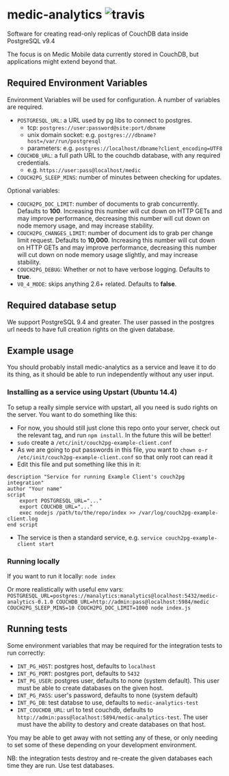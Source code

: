 # medic-analytics ![travis](https://travis-ci.org/medic/medic-analytics.svg?branch=master)

Software for creating read-only replicas of CouchDB data inside PostgreSQL v9.4

The focus is on Medic Mobile data currently stored in CouchDB, but applications
might extend beyond that.

## Required Environment Variables

Environment Variables will be used for configuration. A number of variables
are required.

* `POSTGRESQL_URL`: a URL used by pg libs to connect to postgres.
  * tcp: `postgres://user:password@site:port/dbname`
  * unix domain socket: e.g. `postgres:///dbname?host=/var/run/postgresql`
  * parameters: e.g. `postgres://localhost/dbname?client_encoding=UTF8`
* `COUCHDB_URL`: a full path URL to the couchdb database, with any required credentials.
  * e.g. `https://user:pass@localhost/medic`
* `COUCH2PG_SLEEP_MINS`: number of minutes between checking for updates.

Optional variables:

* `COUCH2PG_DOC_LIMIT`: number of documents to grab concurrently. Defaults to **100**. Increasing this number will cut down on HTTP GETs and may improve performance, decreasing this number will cut down on node memory usage, and may increase stability.
* `COUCH2PG_CHANGES_LIMIT`: number of document ids to grab per change limit request. Defaults to **10,000**. Increasing this number will cut down on HTTP GETs and may improve performance, decreasing this number will cut down on node memory usage slightly, and may increase stability.
* `COUCH2PG_DEBUG`: Whether or not to have verbose logging. Defaults to **true**.
* `V0_4_MODE`: skips anything 2.6+ related. Defaults to **false**.

## Required database setup

We support PostgreSQL 9.4 and greater. The user passed in the postgres url needs to have full creation rights on the given database.

## Example usage

You should probably install medic-analytics as a service and leave it to do its thing, as it should be able to run independently without any user input.

### Installing as a service using Upstart (Ubuntu 14.4)

To setup a really simple service with upstart, all you need is sudo rights on the server. You want to do something like this:
 - For now, you should still just clone this repo onto your server, check out the relevant tag, and run `npm install`. In the future this will be better!
 - `sudo` create a `/etc/init/couch2pg-example-client.conf`
 - As we are going to put passwords in this file, you want to `chown o-r /etc/init/couch2pg-example-client.conf` so that only root can read it
 - Edit this file and put something like this in it:

```
description "Service for running Example Client's couch2pg integration"
author "Your name"
script
    export POSTGRESQL_URL="..."
    export COUCHDB_URL="..."
    exec nodejs /path/to/the/repo/index >> /var/log/couch2pg-example-client.log
end script
```
 - The service is then a standard service, e.g. `service couch2pg-example-client start`

### Running locally

If you want to run it locally: `node index`

Or more realistically with useful env vars: `POSTGRESQL_URL=postgres://manalytics:manalytics@localhost:5432/medic-analytics-0.1.0 COUCHDB_URL=http://admin:pass@localhost:5984/medic COUCH2PG_SLEEP_MINS=10 COUCH2PG_DOC_LIMIT=1000 node index.js`

## Running tests

Some environment variables that may be required for the integration tests to run correctly:
 * `INT_PG_HOST`: postgres host, defaults to `localhost`
 * `INT_PG_PORT`: postgres port, defaults to `5432` 
 * `INT_PG_USER`: postgres user, defaults to none (system default). This user must be able to create databases on the given host.
 * `INT_PG_PASS`: user's password, defaults to none (system default)
 * `INT_PG_DB`: test databse to use, defaults to `medic-analytics-test`
 * `INT_COUCHDB_URL`: url to test couchdb, defaults to `http://admin:pass@localhost:5894/medic-analytics-test`. The user must have the ability to destory and create databases on that host.

You may be able to get away with not setting any of these, or only needing to set some of these depending on your development environment.

NB: the integration tests destroy and re-create the given databases each time they are run. Use test databases.
